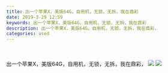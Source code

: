 ```yaml
---
title: 出一个苹果X，美版64G，自用机，无锁，无拆，我在鼎彩
date: 2019-3-29 12:59
keywords: 出一个苹果X，美版64G，自用机，无锁，无拆，我在鼎彩
description: 出一个苹果X，美版64G，自用机，无锁，无拆，我在鼎彩，
categories: used
---
```

<td class="t_f" id="postmessage_3337118">

<br/>
<br/>
出一个苹果X，美版64G，自用机，无锁，无拆，我在鼎彩，

<img aid="1125229" data-cf-modified-714fce74930e05c2a1aa9946-="" file="data/attachment/forum/201903/29/125937m8a2ktez8vo2f2o8.jpg.thumb.jpg" id="aimg_1125229" inpost="1" onclick="" onmouseover="" src="http://www.flw.ph/data/attachment/forum/201903/29/125937m8a2ktez8vo2f2o8.jpg" style="cursor:pointer" zoomfile="data/attachment/forum/201903/29/125937m8a2ktez8vo2f2o8.jpg"/>



<img aid="1125234" data-cf-modified-714fce74930e05c2a1aa9946-="" file="data/attachment/forum/201903/29/130237aq29xjji5jeizbk8.jpg.thumb.jpg" id="aimg_1125234" inpost="1" onclick="" onmouseover="" src="http://www.flw.ph/data/attachment/forum/201903/29/130237aq29xjji5jeizbk8.jpg" style="cursor:pointer" zoomfile="data/attachment/forum/201903/29/130237aq29xjji5jeizbk8.jpg"/>


</td>
